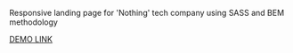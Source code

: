 Responsive landing page for 'Nothing' tech company using SASS and BEM methodology

[DEMO LINK](https://vlobdam.github.io/nothing-landing_page/)
